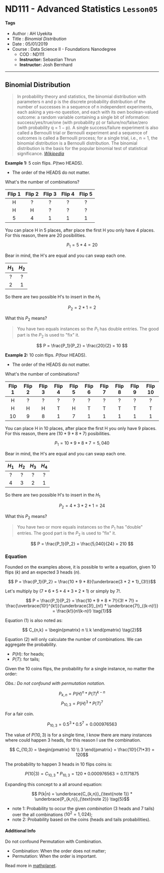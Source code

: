 # ND111 - Advanced Statistics `Lesson05`

#### Tags
* Author : AH Uyekita
* Title  : _Binomial Distribution_
* Date   : 05/01/2019
* Course : Data Science II - Foundations Nanodegree
    * COD    : ND111
    * **Instructor:** Sebastian Thrun
    * **Instructor:** Josh Bernhard

********************************************************************************

## Binomial Distribution

>In probability theory and statistics, the binomial distribution with parameters n and p is the discrete probability distribution of the number of successes in a sequence of n independent experiments, each asking a yes–no question, and each with its own boolean-valued outcome: a random variable containing a single bit of information: success/yes/true/one (with probability p) or failure/no/false/zero (with probability q = 1 − p). A single success/failure experiment is also called a Bernoulli trial or Bernoulli experiment and a sequence of outcomes is called a Bernoulli process; for a single trial, i.e., n = 1, the binomial distribution is a Bernoulli distribution. The binomial distribution is the basis for the popular binomial test of statistical significance. <cite>[Wikipedia][wiki_bin_dis]</cite>

[wiki_bin_dis]: https://en.wikipedia.org/wiki/Binomial_distribution

**Example 1:** 5 coin flips. $P(\text{two HEADS})$.

* The order of the HEADS do not matter.

What's the number of combinations?

|Flip 1|Flip 2|Flip 3|Flip 4|Flip 5|
|:-:|:-:|:-:|:-:|:-:|
|H|?|?|?|?|
|H|H|?|?|?|
|5|4|1|1|1|

You can place H in 5 places, after place the first H you only have 4 places. For this reason, there are 20 posibilities.

$$ P_1 = 5 * 4 = 20 $$

Bear in mind, the H's are equal and you can swap each one.

|$H_1$|$H_2$|
|:-:|:-:|
|?|?|
|2|1|

So there are two possible H's to insert in the $H_1$

$$ P_2 = 2 * 1 = 2 $$

What this $P_2$ means?

> You have two equals instances so the $P_1$ has double entries. The good part is the $P_2$ is used to "fix" it.

$$ P = \frac{P_1}{P_2} = \frac{20}{2} = 10 $$

**Example 2:** 10 coin flips. $P(\text{four HEADS})$.

* The order of the HEADS do not matter.

What's the number of combinations?

|Flip 1|Flip 2|Flip 3|Flip 4|Flip 5|Flip 6|Flip 7|Flip 8|Flip 9|Flip 10|
|:-:|:-:|:-:|:-:|:-:|:-:|:-:|:-:|:-:|:-:|
|H|?|?|?|?|?|?|?|?|?|
|H|H|H|T|H|T|T|T|T|T|
|10|9|8|1|7|1|1|1|1|1|

You can place H in 10 places, after place the first H you only have 9 places. For this reason, there are ($10*9*8*7$) posibilities.

$$ P_1 = 10*9*8*7 = 5,040 $$

Bear in mind, the H's are equal and you can swap each one.

|$H_1$|$H_2$|$H_3$|$H_4$|
|:-:|:-:|:-:|:-:|
|?|?|?|?|
|4|3|2|1|

So there are two possible H's to insert in the $H_1$

$$ P_2 = 4 * 3 * 2 * 1 = 24 $$

What this $P_2$ means?

> You have two or more equals instances so the $P_1$ has "double" entries. The good part is the $P_2$ is used to "fix" it.

$$ P = \frac{P_1}{P_2} = \frac{5,040}{24} = 210 $$

### Equation

Founded on the examples above, it is possible to write a equation, given 10 flips ($k$) and an expected 3 heads ($n$).

$$ P = \frac{P_1}{P_2} = \frac{10 * 9 * 8}{\underbrace{3 * 2 * 1}_{3!}}$$

Let's multiply by ($7 * 6 * 5 * 4 * 3 * 2 * 1$) or simply by $7!$.

$$ P = \frac{P_1}{P_2} = \frac{10 * 9 * 8 * 7!}{3! * 7!} = \frac{\overbrace{10!}^{k!}}{\underbrace{3!}_{n!} * \underbrace{7!}_{(k-n)!}} = \frac{k!}{n!(k-n)!} \tag{1}$$

Equation (1) is also noted as:

$$ C_{n,k} = \begin{pmatrix} n \\ k \end{pmatrix} \tag{2}$$

Equation (2) will only calculate the number of combinations. We can aggregate the probability.

* $P(H)$: for heads;
* $P(T)$: for tails;

Given the 10 coins flips, the probability for a single instance, no matter the order:

_Obs.: Do not confound with permutation notation._

$$ P_{k,n} = P(H)^n * P(T)^{k-n}$$
$$ P_{10,3} = P(H)^3 * P(T)^{7}\tag{3}$$

For a fair coin.

$$ P_{10,3} = 0.5^3 * 0.5^{7} = 0.000976563 \tag{4}$$

The value of $P(10,3)$ is for a single time, I know there are many instances where could happen 3 heads, for this reason I use the combination.

$$ C_{10,3} = \begin{pmatrix} 10 \\ 3 \end{pmatrix} = \frac{10!}{7!*3!} = 120$$

The probability to happen 3 heads in 10 flips coins is:

$$ P(10|3) = C_{10,3} * P_{10,3} = 120 * 0.000976563 = 0.1171875 $$

Expanding this concept to a all around equation:

$$ P(k|n) = \underbrace{C_{k,n}}_{\text{note 1}} * \underbrace{P_{k,n}}_{\text{note 2}} \tag{5}$$

* note 1: Probability to occur the given _combination_ (3 heads and 7 tails) over the all combinations ($10^2 = 1,024$);
* note 2: Probability based on the coins (heads and tails probabilities).

#### Additional Info

Do not confound Permutation with Combination.

* Combination: When the order does not matter;
* Permutation: When the order is important.

Read more in [mathplanet][binomial_source].

[binomial_source]: https://www.mathplanet.com/education/algebra-2/discrete-mathematics-and-probability/permutations-and-combinations
